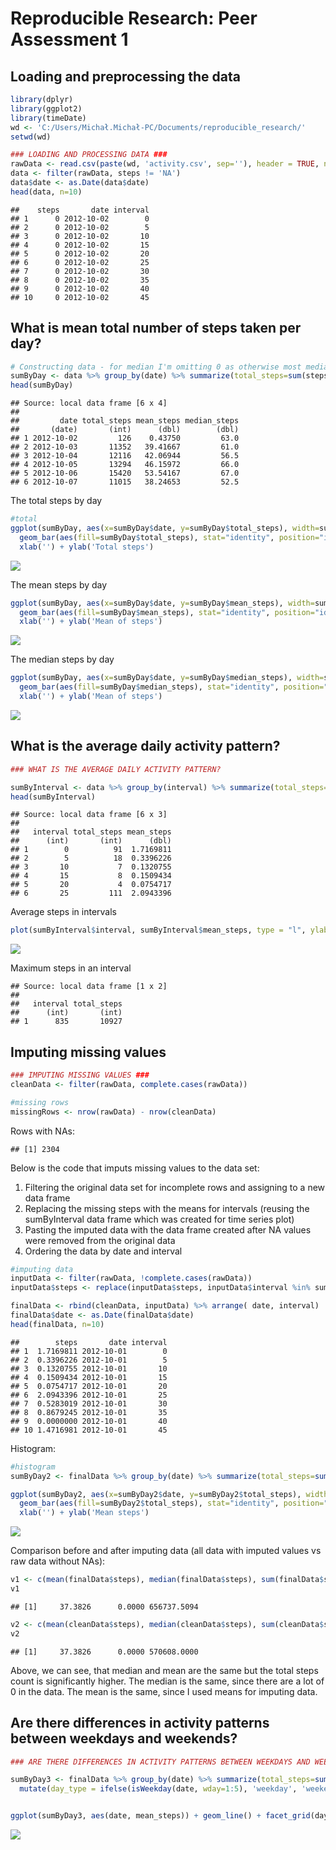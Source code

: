 # Reproducible Research: Peer Assessment 1


## Loading and preprocessing the data

```r
library(dplyr)
library(ggplot2)
library(timeDate)
wd <- 'C:/Users/Michał.Michał-PC/Documents/reproducible_research/'
setwd(wd)

### LOADING AND PROCESSING DATA ###
rawData <- read.csv(paste(wd, 'activity.csv', sep=''), header = TRUE, na.strings = "NA")
data <- filter(rawData, steps != 'NA')
data$date <- as.Date(data$date)
head(data, n=10)
```

```
##    steps       date interval
## 1      0 2012-10-02        0
## 2      0 2012-10-02        5
## 3      0 2012-10-02       10
## 4      0 2012-10-02       15
## 5      0 2012-10-02       20
## 6      0 2012-10-02       25
## 7      0 2012-10-02       30
## 8      0 2012-10-02       35
## 9      0 2012-10-02       40
## 10     0 2012-10-02       45
```



## What is mean total number of steps taken per day?


```r
# Constructing data - for median I'm omitting 0 as otherwise most median values for days would be 0
sumByDay <- data %>% group_by(date) %>% summarize(total_steps=sum(steps), mean_steps=mean(steps), median_steps=median(steps[steps>0]))
head(sumByDay)
```

```
## Source: local data frame [6 x 4]
## 
##         date total_steps mean_steps median_steps
##       (date)       (int)      (dbl)        (dbl)
## 1 2012-10-02         126    0.43750         63.0
## 2 2012-10-03       11352   39.41667         61.0
## 3 2012-10-04       12116   42.06944         56.5
## 4 2012-10-05       13294   46.15972         66.0
## 5 2012-10-06       15420   53.54167         67.0
## 6 2012-10-07       11015   38.24653         52.5
```

The total steps by day


```r
#total
ggplot(sumByDay, aes(x=sumByDay$date, y=sumByDay$total_steps), width=sumByDay$length) +
  geom_bar(aes(fill=sumByDay$total_steps), stat="identity", position="identity") + 
  xlab('') + ylab('Total steps') 
```

![](PA1_template_files/figure-html/unnamed-chunk-3-1.png)<!-- -->

The mean steps by day


```r
ggplot(sumByDay, aes(x=sumByDay$date, y=sumByDay$mean_steps), width=sumByDay$length) +
  geom_bar(aes(fill=sumByDay$mean_steps), stat="identity", position="identity") + 
  xlab('') + ylab('Mean of steps') 
```

![](PA1_template_files/figure-html/unnamed-chunk-4-1.png)<!-- -->

The median steps by day


```r
ggplot(sumByDay, aes(x=sumByDay$date, y=sumByDay$median_steps), width=sumByDay$length) +
  geom_bar(aes(fill=sumByDay$median_steps), stat="identity", position="identity") + 
  xlab('') + ylab('Mean of steps') 
```

![](PA1_template_files/figure-html/unnamed-chunk-5-1.png)<!-- -->


## What is the average daily activity pattern?


```r
### WHAT IS THE AVERAGE DAILY ACTIVITY PATTERN?

sumByInterval <- data %>% group_by(interval) %>% summarize(total_steps=sum(steps), mean_steps=mean(steps))
head(sumByInterval)
```

```
## Source: local data frame [6 x 3]
## 
##   interval total_steps mean_steps
##      (int)       (int)      (dbl)
## 1        0          91  1.7169811
## 2        5          18  0.3396226
## 3       10           7  0.1320755
## 4       15           8  0.1509434
## 5       20           4  0.0754717
## 6       25         111  2.0943396
```

Average steps in intervals


```r
plot(sumByInterval$interval, sumByInterval$mean_steps, type = "l", ylab='Average steps by Interval', xlab='')
```

![](PA1_template_files/figure-html/unnamed-chunk-7-1.png)<!-- -->

Maximum steps in an interval


```
## Source: local data frame [1 x 2]
## 
##   interval total_steps
##      (int)       (int)
## 1      835       10927
```


## Imputing missing values


```r
### IMPUTING MISSING VALUES ###
cleanData <- filter(rawData, complete.cases(rawData))

#missing rows
missingRows <- nrow(rawData) - nrow(cleanData)
```

Rows with NAs:


```
## [1] 2304
```

Below is the code that imputs missing values to the data set:

1. Filtering the original data set for incomplete rows and assigning to a new data frame
2. Replacing the missing steps with the means for intervals (reusing the sumByInterval data frame which was created for time series plot)
3. Pasting the imputed data with the data frame created after NA values were removed from the original data
4. Ordering the data by date and interval


```r
#imputing data
inputData <- filter(rawData, !complete.cases(rawData))
inputData$steps <- replace(inputData$steps, inputData$interval %in% sumByInterval$interval, sumByInterval$mean_steps)

finalData <- rbind(cleanData, inputData) %>% arrange( date, interval)
finalData$date <- as.Date(finalData$date)
head(finalData, n=10)
```

```
##        steps       date interval
## 1  1.7169811 2012-10-01        0
## 2  0.3396226 2012-10-01        5
## 3  0.1320755 2012-10-01       10
## 4  0.1509434 2012-10-01       15
## 5  0.0754717 2012-10-01       20
## 6  2.0943396 2012-10-01       25
## 7  0.5283019 2012-10-01       30
## 8  0.8679245 2012-10-01       35
## 9  0.0000000 2012-10-01       40
## 10 1.4716981 2012-10-01       45
```

Histogram:


```r
#histogram
sumByDay2 <- finalData %>% group_by(date) %>% summarize(total_steps=sum(steps), mean_steps=mean(steps), median_steps=median(steps[steps>0]))

ggplot(sumByDay2, aes(x=sumByDay2$date, y=sumByDay2$total_steps), width=sumByDay2$length) +
  geom_bar(aes(fill=sumByDay2$total_steps), stat="identity", position="identity") + 
  xlab('') + ylab('Mean steps') 
```

![](PA1_template_files/figure-html/unnamed-chunk-12-1.png)<!-- -->

Comparison before and after imputing data (all data with imputed values vs raw data without NAs):


```r
v1 <- c(mean(finalData$steps), median(finalData$steps), sum(finalData$steps))
v1
```

```
## [1]     37.3826      0.0000 656737.5094
```


```r
v2 <- c(mean(cleanData$steps), median(cleanData$steps), sum(cleanData$steps))
v2
```

```
## [1]     37.3826      0.0000 570608.0000
```

Above, we can see, that median and mean are the same but the total steps count is significantly higher. The median is the same, since there are a lot of 0 in the data. The mean is the same, since I used means for imputing data. 

## Are there differences in activity patterns between weekdays and weekends?


```r
### ARE THERE DIFFERENCES IN ACTIVITY PATTERNS BETWEEN WEEKDAYS AND WEEKENDS ###

sumByDay3 <- finalData %>% group_by(date) %>% summarize(total_steps=sum(steps), mean_steps=mean(steps), median_steps=median(steps[steps>0])) %>%
  mutate(day_type = ifelse(isWeekday(date, wday=1:5), 'weekday', 'weekend'))


ggplot(sumByDay3, aes(date, mean_steps)) + geom_line() + facet_grid(day_type ~ .) + xlab('') + ylab('Mean steps')
```

![](PA1_template_files/figure-html/unnamed-chunk-15-1.png)<!-- -->

